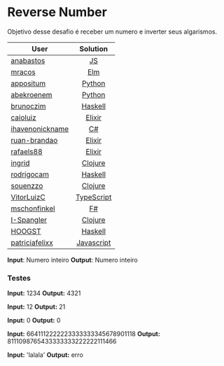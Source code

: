 # Reverse Number

Objetivo desse desafio é receber um numero e inverter seus algarismos.

| User        | Solution           |
| ------------- |:-------------:|
| [anabastos](https://github.com/anabastos) | [JS](https://github.com/lambda-study-group/desafios/tree/master/1-reverse-number/anabastos) |
| [mracos](https://github.com/mracos) | [Elm](https://github.com/lambda-study-group/desafios/tree/master/1-reverse-number/mracos) |
| [appositum](https://github.com/appositum) | [Python](https://github.com/lambda-study-group/desafios/tree/master/1-reverse-number/appositum) |
| [abekroenem](https://github.com/appositum) | [Python](https://github.com/lambda-study-group/desafios/tree/master/1-reverse-number/abekroenem) |
| [brunoczim](https://github.com/brunoczim) | [Haskell](https://github.com/lambda-study-group/desafios/tree/master/1-reverse-number/brunoczim) |
| [caioluiz](https://github.com/caioluiz) | [Elixir](https://github.com/lambda-study-group/desafios/tree/master/1-reverse-number/caioluiz) |
| [ihavenonickname](https://github.com/ihavenonickname) | [C#](https://github.com/lambda-study-group/desafios/tree/master/1-reverse-number/ihavenonickname) |
| [ruan-brandao](https://github.com/ruan-brandao) | [Elixir](https://github.com/lambda-study-group/desafios/tree/master/1-reverse-number/ruan-brandao) |
| [rafaels88](https://github.com/rafaels88) | [Elixir](https://github.com/lambda-study-group/desafios/tree/master/1-reverse-number/rafaels88) |
| [ingrid](https://github.com/ingrid) | [Clojure](https://github.com/lambda-study-group/desafios/tree/master/1-reverse-number/ingrid) |
| [rodrigocam](https://github.com/rodrigocam) | [Haskell](https://github.com/lambda-study-group/desafios/tree/master/1-reverse-number/rodrigocam) |
| [souenzzo](https://github.com/souenzzo) | [Clojure](https://github.com/lambda-study-group/desafios/tree/master/1-reverse-number/souenzzo) |
| [VitorLuizC](https://github.com/VitorLuizC) | [TypeScript](https://github.com/lambda-study-group/desafios/tree/master/1-reverse-number/VitorLuizC) |
| [mschonfinkel](https://github.com/mschonfinkel) | [F#](https://github.com/lambda-study-group/desafios/tree/master/1-reverse-number/mschonfinkel) | 
| [I-Spangler](https://github.com/I-Spangler) | [Clojure](https://github.com/lambda-study-group/desafios/tree/master/1-reverse-number/ingrid) | 
| [HOOGST](https://github.com/HOOGST) | [Haskell](https://github.com/lambda-study-group/desafios/tree/master/1-reverse-number/TERRIBLE) | 
| [patriciafelixx](https://github.com/patriciafelixx) | [Javascript](https://github.com/lambda-study-group/desafios/tree/master/1-reverse-number/patriciafelixx) |

**Input**: Numero inteiro
**Output**: Numero inteiro

### Testes

**Input:** 1234
**Output:** 4321

**Input:** 12
**Output:** 21

**Input:** 0
**Output:** 0

**Input:** 6641112222223333333345678901118
**Output:** 8111098765433333333222222111466

**Input:** 'lalala'
**Output:** erro
